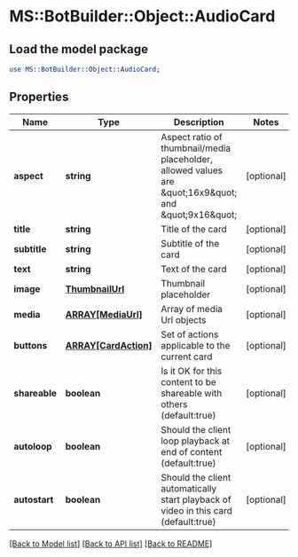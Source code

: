 # MS::BotBuilder::Object::AudioCard

## Load the model package
```perl
use MS::BotBuilder::Object::AudioCard;
```

## Properties
Name | Type | Description | Notes
------------ | ------------- | ------------- | -------------
**aspect** | **string** | Aspect ratio of thumbnail/media placeholder, allowed values are \&quot;16x9\&quot; and \&quot;9x16\&quot; | [optional] 
**title** | **string** | Title of the card | [optional] 
**subtitle** | **string** | Subtitle of the card | [optional] 
**text** | **string** | Text of the card | [optional] 
**image** | [**ThumbnailUrl**](ThumbnailUrl.md) | Thumbnail placeholder | [optional] 
**media** | [**ARRAY[MediaUrl]**](MediaUrl.md) | Array of media Url objects | [optional] 
**buttons** | [**ARRAY[CardAction]**](CardAction.md) | Set of actions applicable to the current card | [optional] 
**shareable** | **boolean** | Is it OK for this content to be shareable with others (default:true) | [optional] 
**autoloop** | **boolean** | Should the client loop playback at end of content (default:true) | [optional] 
**autostart** | **boolean** | Should the client automatically start playback of video in this card (default:true) | [optional] 

[[Back to Model list]](../README.md#documentation-for-models) [[Back to API list]](../README.md#documentation-for-api-endpoints) [[Back to README]](../README.md)



